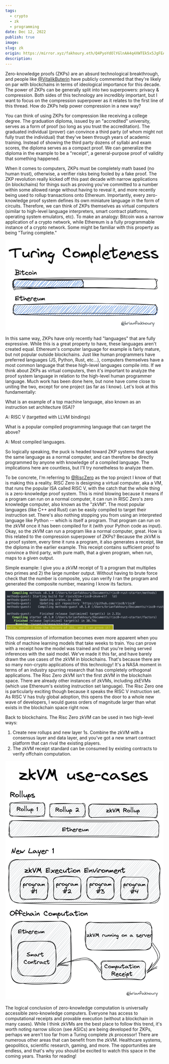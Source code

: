 ```yaml
---
tags:
  - crypto
  - zk
  - programming
date: Dec 12, 2022
publish: true
image: 
slug: zk
origin: https://mirror.xyz/fakhoury.eth/Q4PyoYdOlYGlnAA4q4XWTEk5x5JgFEAhvA9qWvw1PYo
description:
---
```

Zero-knowledge proofs (ZKPs) are an absurd technological breakthrough, and people like [@VitalikButerin](https://twitter.com/VitalikButerin) have publicly commented that they're likely on par with blockchains in terms of ideological importance for this decade. The power of ZKPs can be generally split into two superpowers: privacy & compression. Both sides of this technology are incredibly important, but I want to focus on the compression superpower as it relates to the first line of this thread. How do ZKPs help power compression in a new way?

You can think of using ZKPs for compression like receiving a college degree. The graduation diploma, issued by an "accredited" university, serves as a form of proof (so long as you trust the accreditation). The graduated individual (prover) can convince a third party (of whom might not fully trust the individual) that they've been through years of academic training. Instead of showing the third party dozens of syllabi and exam scores, the diploma serves as a compact proof. We can generalize the diploma in the example to be a "receipt", a general-purpose proof of validity that something happened.

When it comes to computers, ZKPs must be completely math based (no human trust), otherwise, a verifier risks being fooled by a fake proof. The ZKP revolution really kicked off this past decade with narrow applications (in blockchains) for things such as proving you've committed to a number within some allowed range without having to reveal it, and more recently being used to rollup transactions onto Ethereum. Importantly, every zero-knowledge proof system defines its own miniature language in the form of circuits. Therefore, we can think of ZKPs themselves as virtual computers (similar to high-level language interpreters, smart contract platforms, operating system emulators, etc). To make an analogy: Bitcoin was a narrow application of a crypto network, while Ethereum is a fully programmable instance of a crypto network. Some might be familiar with this property as being "Turing complete."

![Relative Turing completeness of Bitcoin and Ethereum](images/zk/1543bf4c683c8deefff7eaa9980c06b4_MD5.png)

In this same way, ZKPs have only recently had "languages" that are fully expressive. While this is a great property to have, these languages aren't created equal. Ethereum's computer language for example is fairly mature, but not popular outside blockchains. Just like human programmers have preferred languages (JS, Python, Rust, etc...), computers themselves have a most common language that these high-level languages compile into. If we think about ZKPs as virtual computers, then it's important to analyze the proof system language in relation to the high-level human programmer language. Much work has been done here, but none have come close to uniting the two, except for one project (as far as I know). Let's look at this fundamentally:

What is an example of a top machine language, also known as an instruction set architecture (ISA)?

A: RISC V (targetted with LLVM bindings)

What is a popular compiled programming language that can target the above?

A: Most compiled languages.

So logically speaking, the puck is headed toward ZKP systems that speak the same language as a normal computer, and can therefore be directly programmed by anyone with knowledge of a compiled language. The implications here are countless, but I'll try nonetheless to analyze them.

To be concrete, I'm referring to [@RiscZero](https://twitter.com/RiscZero) as the top project I know of that is making this a reality. RISC Zero is designing a virtual computer, aka a VM, that runs the popular ISA called RISC V, with the catch that the whole thing is a zero-knowledge proof system. This is mind blowing because it means if a program can run on a normal computer, it can run in RISC Zero's zero knowledge computer, also known as the "zkVM". The most popular languages (like C++ and Rust) can be easily compiled to target their instruction set. There's also nothing stopping you from using an interpreted language like Python -- which is itself a program. That program can run on the zkVM once it has been compiled for it (with your Python code as input). Okay, so the zkVM can run a program like a normal computer, great. How is this related to the compression superpower of ZKPs? Because the zkVM is a proof system, every time it runs a program, it also generates a receipt, like the diploma in the earlier example. This receipt contains sufficient proof to convince a third party, with pure math, that a given program, when run, maps to a given output.

Simple example: I give you a zkVM receipt of 1) a program that multiplies two primes and 2) the large number output. Without having to brute force check that the number is composite, you can verify I ran the program and generated the composite number, meaning I know its factors.

![Console output of a zkVM program](images/zk/896c65db7fd4dc26d288e4ea0c5357dd_MD5.png)

This compression of information becomes even more apparent when you think of machine learning models that take weeks to train. You can prove with a receipt how the model was trained and that you're being served inferences with the said model. We've made it this far, and have barely drawn the use cases of the zkVM in blockchains. That's because there are so many non-crypto applications of this technology! It's a NASA moment in terms of an industry spurring research that has completely orthogonal applications. The Risc Zero zkVM isn't the first zkVM in the blockchain space. There are already other instances of zkVMs, including zkEVMs (which use Ethereum's existing instruction set language). The Risc Zero one is particularly exciting though because it speaks the RISC V instruction set. As RISC V has truly global adoption, this opens the door to a whole new wave of developers, I would guess orders of magnitude larger than what exists in the blockchain space right now.

Back to blockchains. The Risc Zero zkVM can be used in two high-level ways:

1. Create new rollups and new layer 1s. Combine the zkVM with a consensus layer and data layer, and you've got a new smart contract platform that can rival the existing players.
2. The zkVM receipt standard can be consumed by existing contracts to verify offchain computation.

![Three different zkVM use cases as it relates to blockchains](images/zk/f653e92b5d0f4fee68b4884bcca05c0e_MD5.png)

The logical conclusion of zero-knowledge computation is universally accessible zero-knowledge computers. Everyone has access to computational receipts and provable execution (without a blockchain in many cases). While I think zkVMs are the best place to follow this trend, it's worth noting narrow silicon (see ASICs) are being developed for ZKPs, perhaps we aren't too far from a Turing complete zk processor! There are numerous other areas that can benefit from the zkVM. Healthcare systems, geopolitics, scientific research, gaming, and more. The opportunities are endless, and that's why you should be excited to watch this space in the coming years. Thanks for reading!